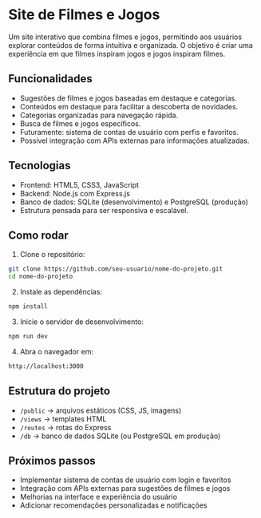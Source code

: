 # Site de Filmes e Jogos

Um site interativo que combina filmes e jogos, permitindo aos usuários explorar conteúdos de forma intuitiva e organizada. O objetivo é criar uma experiência em que filmes inspiram jogos e jogos inspiram filmes.

## Funcionalidades

- Sugestões de filmes e jogos baseadas em destaque e categorias.
- Conteúdos em destaque para facilitar a descoberta de novidades.
- Categorias organizadas para navegação rápida.
- Busca de filmes e jogos específicos.
- Futuramente: sistema de contas de usuário com perfis e favoritos.
- Possível integração com APIs externas para informações atualizadas.

## Tecnologias

- Frontend: HTML5, CSS3, JavaScript
- Backend: Node.js com Express.js
- Banco de dados: SQLite (desenvolvimento) e PostgreSQL (produção)
- Estrutura pensada para ser responsiva e escalável.

## Como rodar

1. Clone o repositório:

```bash
git clone https://github.com/seu-usuario/nome-do-projeto.git
cd nome-do-projeto
```

2. Instale as dependências:

```bash
npm install
```

3. Inicie o servidor de desenvolvimento:

```bash
npm run dev
```

4. Abra o navegador em:

```bash
http://localhost:3000
```

## Estrutura do projeto

- `/public` → arquivos estáticos (CSS, JS, imagens)
- `/views` → templates HTML
- `/routes` → rotas do Express
- `/db` → banco de dados SQLite (ou PostgreSQL em produção)

## Próximos passos

- Implementar sistema de contas de usuário com login e favoritos
- Integração com APIs externas para sugestões de filmes e jogos
- Melhorias na interface e experiência do usuário
- Adicionar recomendações personalizadas e notificações

